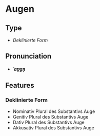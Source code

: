 # Augen
## Type
- _Deklinierte Form_
## Pronunciation
- **_ˈaʊ̯ɡn̩_**
## Features
### Deklinierte Form
- Nominativ Plural des Substantivs Auge
- Genitiv Plural des Substantivs Auge
- Dativ Plural des Substantivs Auge
- Akkusativ Plural des Substantivs Auge
